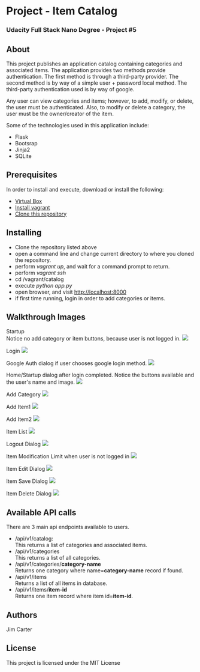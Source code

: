 # Project - Item Catalog
### Udacity Full Stack Nano Degree - Project #5  

## About
This project publishes an application catalog containing categories and associated items. The application provides two methods provide authentication.  The first method is through a third-party provider.  The second method is by way of a simple user + password local method.  The third-party authentication used is by way of google.  

Any user can view categories and items; however, to add, modify, or delete, the user must be authenticated.  Also, to modify or delete a category, the user must be the owner/creator of the item.  

Some of the technologies used in this application include:
* Flask 
* Bootsrap
* Jinja2
* SQLite

## Prerequisites
In order to install and execute, download or install the following:
* [Virtual Box](https://www.virtualbox.org/wiki/Downloads)
* [Install vagrant](https://www.vagrantup.com/)
* [Clone this repository](https://github.com/jcarter62/udacity-item-catalog.git)

## Installing
* Clone the repository listed above
* open a command line and change current directory to where you cloned the repository.
* perform _vagrant up_, and wait for a command prompt to return.
* perform _vagrant ssh_
* cd /vagrant/catalog
* execute _python app.py_
* open browser, and visit [http://localhost:8000](http://localhost:8000)
* if first time running, login in order to add categories or items.

## Walkthrough Images

Startup<br>
Notice no add category or item buttons, because user is not logged in.
<img src="images/0-startup.png">

Login
<img src="images/1-login.png">

Google Auth dialog if user chooses google login method.
<img src="images/2-google-auth.png">

Home/Startup dialog after login completed.  Notice the buttons available and the user's name and image.
<img src="images/3-home-after-login.png">

Add Category
<img src="images/4-add-category.png">

Add Item1
<img src="images/5-add-item1.png">

Add Item2
<img src="images/5-add-item2.png">

Item List
<img src="images/6-item-list.png">

Logout Dialog
<img src="images/7-logout.png">

Item Modification Limit when user is not logged in
<img src="images/8-item-modification-limit.png">

Item Edit Dialog
<img src="images/9-item-edit.png">

Item Save Dialog
<img src="images/A-item-save.png">

Item Delete Dialog
<img src="images/B-item-delete.png">

## Available API calls
There are 3 main api endpoints available to users.
- /api/v1/catalog: <br>This returns a list of categories and associated items.
- /api/v1/categories <br>This returns a list of all categories.  
- /api/v1/categories/**category-name** <br>Returns one category where name=**category-name** record if found.
- /api/v1/items<br>Returns a list of all items in database.
- /api/v1/items/**item-id**<br>Returns one item record where item id=**item-id**.

## Authors
Jim Carter

## License
This project is licensed under the MIT License

